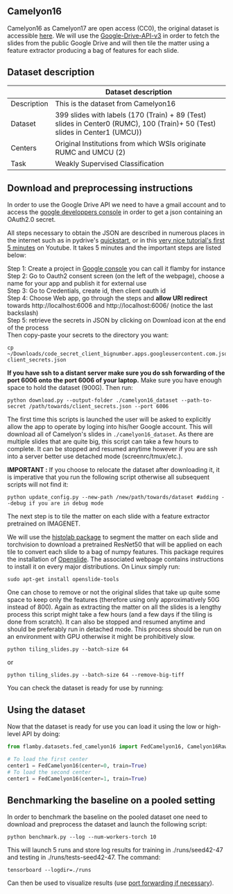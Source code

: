 ## Camelyon16

Camelyon16 as Camelyon17 are open access (CC0), the original dataset is accessible [here](https://camelyon17.grand-challenge.org/Data/).
We will use the [Google-Drive-API-v3](https://developers.google.com/drive/api/v3/quickstart/python) in order to fetch the slides from the public Google Drive and will then tile the matter using a feature extractor producing a bag of features for each slide.

## Dataset description

|                   | Dataset description 
| ----------------- | -----------------------------------------------
| Description       | This is the dataset from Camelyon16
| Dataset           | 399 slides with labels (170 (Train) + 89 (Test) slides in Center0 (RUMC), 100 (Train)+ 50 (Test) slides in Center1 (UMCU))
| Centers           | Original Institutions from which WSIs originate RUMC and UMCU (2)
| Task              | Weakly Supervised Classification


## Download and preprocessing instructions

In order to use the Google Drive API we need to have a gmail account and to access the [google developpers console](https://console.cloud.google.com/apis/credentials/consent?authuser=1) in order to get a json containing an OAuth2.0 secret.  

All steps necessary to obtain the JSON are described in numerous places in the internet such as in pydrive's [quickstart](https://pythonhosted.org/PyDrive/quickstart.html), or in this [very nice tutorial's first 5 minutes](https://www.youtube.com/watch?v=1y0-IfRW114) on Youtube.
It takes 5 minutes and the important steps are listed below:

Step 1: Create a project in [Google console](https://console.cloud.google.com/apis/credentials/consent?authuser=1) you can call it flamby for instance   
Step 2: Go to Oauth2 consent screen (on the left of the webpage), choose a name for your app and publish it for external use   
Step 3: Go to Credentials, create id, then client oauth id  
Step 4: Choose Web app, go through the steps and **allow URI redirect** towards http://localhost:6006 and http://localhost:6006/ (notice the last backslash)  
Step 5: retrieve the secrets in JSON by clicking on Download icon at the end of the process  
Then copy-paste your secrets to the directory you want:
```
cp ~/Downloads/code_secret_client_bignumber.apps.googleusercontent.com.json client_secrets.json
````
**If you have ssh to a distant server make sure you do ssh forwarding of the port 6006 onto the port 6006 of your laptop.**
Make sure you have enough space to hold the dataset (900G).
Then run:
```
python download.py --output-folder ./camelyon16_dataset --path-to-secret /path/towards/client_secrets.json --port 6006
```
The first time this scripts is launched the user will be asked to explicitly allow the app to operate by loging into his/her Google account.
This will download all of Camelyon's slides in `./camelyon16_dataset`. As there are multiple
slides that are quite big, this script can take a few hours to complete. It can be stopped and
resumed anytime however if you are ssh into a server better use detached mode (screenrc/tmux/etc.).

**IMPORTANT :** If you choose to relocate the dataset after downloading it, it is
imperative that you run the following script otherwise all subsequent scripts will not find it:
```
python update_config.py --new-path /new/path/towards/dataset #adding --debug if you are in debug mode
```


The next step is to tile the matter on each slide with a feature extractor pretrained on IMAGENET.  

We will use the [histolab package](https://github.com/histolab/histolab) to segment the matter on each slide and torchvision to download a pretrained ResNet50 that will be applied on each tile to convert each slide to a bag of numpy features.
This package requires the installation of [Openslide](https://openslide.org/download/). The associated webpage contains instructions to install it on every major distributions. On Linux simply run:
```
sudo apt-get install openslide-tools
```
One can chose to remove or not the original slides that take up quite some space to keep only the features (therefore using only approximatively 50G instead of 800).
Again as extracting the matter on all the slides is a lengthy process this script might take a few hours (and a few days if the tiling is done from scratch). 
It can also be stopped and resumed anytime and should be preferably run in detached mode.
This process should be run on an environment with GPU otherwise it might be prohibitively slow.

```
python tiling_slides.py --batch-size 64
```
or
```
python tiling_slides.py --batch-size 64 --remove-big-tiff
```

You can check the dataset is ready for use by running:

## Using the dataset

Now that the dataset is ready for use you can load it using the low or high-level API
by doing:
```python
from flamby.datasets.fed_camelyon16 import FedCamelyon16, Camelyon16Raw

# To load the first center
center1 = FedCamelyon16(center=0, train=True)
# To load the second center
center1 = FedCamelyon16(center=1, train=True)
```

## Benchmarking the baseline on a pooled setting

In order to benchmark the baseline on the pooled dataset one need to download and preprocess the dataset and launch the following script:
```
python benchmark.py --log --num-workers-torch 10 
```
This will launch 5 runs and store log results for training in ./runs/seed42-47 and testing in ./runs/tests-seed42-47.
The command:
```
tensorboard --logdir=./runs
````
Can then be used to visualize results (use [port forwarding if necessary](https://stackoverflow.com/questions/37987839/how-can-i-run-tensorboard-on-a-remote-server)).



